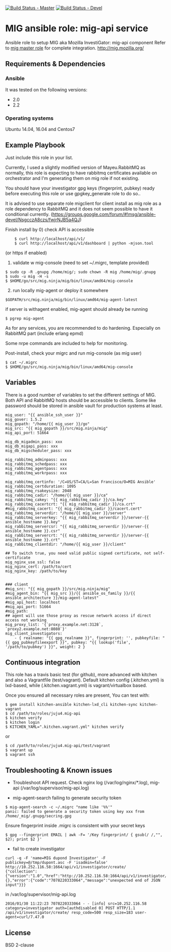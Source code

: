 [![Build Status - Master](https://travis-ci.org/juju4/ansible-mig-api.svg?branch=master)](https://travis-ci.org/juju4/ansible-mig-api)
[![Build Status - Devel](https://travis-ci.org/juju4/ansible-mig-api.svg?branch=devel)](https://travis-ci.org/juju4/ansible-mig-api/branches)
# MIG ansible role: mig-api service

Ansible role to setup MIG aka Mozilla InvestiGator: mig-api component
Refer to [mig master role](https://github.com/juju4/ansible-mig) for complete integration.
http://mig.mozilla.org/

## Requirements & Dependencies

### Ansible
It was tested on the following versions:
 * 2.0
 * 2.2

### Operating systems

Ubuntu 14.04, 16.04 and Centos7

## Example Playbook

Just include this role in your list.

Currently, I used a slightly modified version of Mayeu.RabbitMQ as normally, this role is expecting to have rabbitmq certificates available on orchestrator and I'm generating them on mig role if not existing.

You should have your investigator gpg keys (fingerprint, pubkey) ready before executing this role or use gpgkey_generate role to do so..

It is advised to use separate role migclient for client install as mig role as a role dependency to RabbitMQ and it does not seem possible to have it conditional currently. (https://groups.google.com/forum/#!msg/ansible-devel/NsgcczA8czs/fwjrNJB5a4QJ)

Finish install by
0) check API is accessible
```
    $ curl http://localhost/api/v1/
    $ curl http://localhost/api/v1/dashboard | python -mjson.tool
```
(or https if enabled)
1) validate w mig-console (need to set ~/.migrc, template provided)
```
$ sudo cp -R .gnupg /home/mig/; sudo chown -R mig /home/mig/.gnupg
$ sudo -u mig -H -s
$ $HOME/go/src/mig.ninja/mig/bin/linux/amd64/mig-console
```
2) run locally mig-agent or deploy it somewhere
```
$GOPATH/src/mig.ninja/mig/bin/linux/amd64/mig-agent-latest
```
if server is withagent enabled, mig-agent should already be running
```
$ pgrep mig-agent
```
As for any services, you are recommended to do hardening.
Especially on RabbitMQ part (include erlang epmd)

Some nrpe commands are included to help for monitoring.

Post-install, check your migrc and run mig-console (as mig user)
```
$ cat ~/.migrc
$ $HOME/go/src/mig.ninja/mig/bin/linux/amd64/mig-console
```

## Variables

There is a good number of variables to set the different settings of MIG. Both API and RabbitMQ hosts should be accessible to clients.
Some like password should be stored in ansible vault for production systems at least.

```
mig_user: "{{ ansible_ssh_user }}"
mig_gover: 1.5.2
mig_gopath: "/home/{{ mig_user }}/go"
mig_src: "{{ mig_gopath }}/src/mig.ninja/mig"
mig_api_port: 51664

mig_db_migadmin_pass: xxx
mig_db_migapi_pass: xxx
mig_db_migscheduler_pass: xxx

mig_rabbitmq_adminpass: xxx
mig_rabbitmq_schedpass: xxx
mig_rabbitmq_agentpass: xxx
mig_rabbitmq_workrpass: xxx

mig_rabbitmq_certinfo: '/C=US/ST=CA/L=San Francisco/O=MIG Ansible'
mig_rabbitmq_certduration: 1095
mig_rabbitmq_rsakeysize: 2048
mig_rabbitmq_cadir: "/home/{{ mig_user }}/ca"
mig_rabbitmq_cakey: "{{ mig_rabbitmq_cadir }}/ca.key"
mig_rabbitmq_cacertcrt: "{{ mig_rabbitmq_cadir }}/ca.crt"
#mig_rabbitmq_cacert: "{{ mig_rabbitmq_cadir }}/cacert.cert"
mig_rabbitmq_serverdir: "/home/{{ mig_user }}/server"
mig_rabbitmq_serverkey: "{{ mig_rabbitmq_serverdir }}/server-{{ ansible_hostname }}.key"
mig_rabbitmq_servercsr: "{{ mig_rabbitmq_serverdir }}/server-{{ ansible_hostname }}.csr"
mig_rabbitmq_servercrt: "{{ mig_rabbitmq_serverdir }}/server-{{ ansible_hostname }}.crt"
mig_rabbitmq_clientdir: "/home/{{ mig_user }}/client"

## To switch true, you need valid public signed certificate, not self-certificate
mig_nginx_use_ssl: false
mig_nginx_cert: /path/to/cert
mig_nginx_key: /path/to/key


### client
#mig_src: "{{ mig_gopath }}/src/mig.ninja/mig"
#mig_agent_bin: "{{ mig_src }}/{{ ansible_os_family }}/{{ ansible_architecture }}/mig-agent-latest"
#mig_api_host: localhost
#mig_api_port: 51664
#mig_path: 
## agent will use those proxy as rescue network access if direct access not working
mig_proxy_list: '{`proxy.example.net:3128`, `proxy2.example.net:8080`}'
mig_client_investigators:
    - { realname: "{{ gpg_realname }}", fingerprint: '', pubkeyfile: "{{ gpg_pubkeyfileexport }}", pubkey: "{{ lookup('file', '/path/to/pubkey') }}", weight: 2 }

```

## Continuous integration

This role has a travis basic test (for github), more advanced with kitchen and also a Vagrantfile (test/vagrant).
Default kitchen config (.kitchen.yml) is lxd-based, while (.kitchen.vagrant.yml) is vagrant/virtualbox based.

Once you ensured all necessary roles are present, You can test with:
```
$ gem install kitchen-ansible kitchen-lxd_cli kitchen-sync kitchen-vagrant
$ cd /path/to/roles/juju4.mig-api
$ kitchen verify
$ kitchen login
$ KITCHEN_YAML=".kitchen.vagrant.yml" kitchen verify
```
or
```
$ cd /path/to/roles/juju4.mig-api/test/vagrant
$ vagrant up
$ vagrant ssh
```

## Troubleshooting & Known issues

* Troubleshoot API request.
Check nginx log (/var/log/nginx/*.log), mig-api (/var/log/supervisor/mig-api.log)

* mig-agent-search failing to generate security token
```
$ mig-agent-search -c ~/.migrc "name like '%%'"
panic: failed to generate a security token using key xxx from /home/_mig/.gnupg/secring.gpg
```
Ensure fingerprint inside .migrc is consistent with your secret keys
```
$ gpg --fingerprint EMAIL | awk -F= '/Key fingerprint/ { gsub(/ /,"", $2); print $2 }'
```

* fail to create investigator
```
curl -q -F 'name=MIG dupond Investigator' -F publickey=@/tmp/dupont.asc -F 'isadmin=false' http://10.252.116.58:1664/api/v1/investigator/create/
{"collection":{"version":"1.0","href":"http://10.252.116.58:1664/api/v1/investigator/create/","template":{},"error":{"code":"7078220333064","message":"unexpected end of JSON input"}}}
```
in /var/log/supervisor/mig-api.log
```
2016/01/30 11:22:23 7078220333064 - - [info] src=10.252.116.58 category=investigator auth=[authdisabled 0] POST HTTP/1.1 /api/v1/investigator/create/ resp_code=500 resp_size=183 user-agent=curl/7.47.0
```

## License

BSD 2-clause

